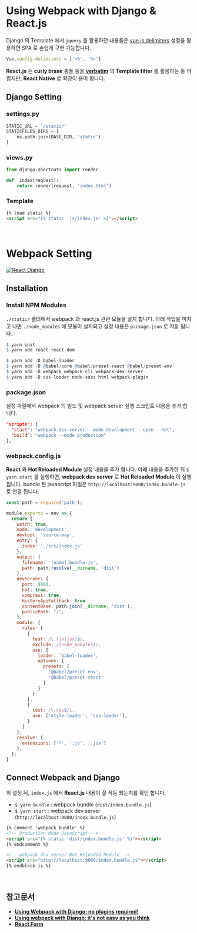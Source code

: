 # Using Webpack with Django & React.js

Django 의 Template 에서 `jquery` 를 활용하던 내용들은 [vue.js delimiters](https://stackoverflow.com/questions/33628558/vue-js-change-tags) 설정을 활용하면 SPA 로 손쉽게 구현 가능합니다.

```javascript
Vue.config.delimiters = ['<%', '%>']
```

**React.js** 는 **curly brase** 충돌 등을 **[verbatim](https://www.djangotemplatetagsandfilters.com/tags/verbatim/)** 의 **Template filter** 를 활용하는 등 어렵지만, **React Native** 로 확장이 용이 합니다.

## Django Setting

### settings.py
```python
STATIC_URL = '/static/'
STATICFILES_DIRS = [
    os.path.join(BASE_DIR, 'static')
]
```

### views.py
```python
from django.shortcuts import render

def  index(request):
    return render(request, "index.html")
```

### Template

```html
{% load static %}
<script src="{% static 'js/index.js' %}"></script>
```

<br/>

# Webpack Setting

[![React Django](https://i.ytimg.com/vi/WZiOV0_BPO0/hqdefault.jpg)](https://www.youtube.com/embed/Mx3ChaYA0Gw)

## Installation

### Install NPM Modules 

`./static/` 폴더에서 webpack 과 react.js 관련 모듈을 설치 합니다. 아래 작업을 마치고 나면  `./node_modules` 에 모듈이 설치되고 설정 내용은 `package.json` 로 저장 됩니다.

```r
$ yarn init
$ yarn add react react-dom

$ yarn add -D babel-loader 
$ yarn add -D @babel/core @babel/preset-react @babel/preset-env
$ yarn add -D webpack webpack-cli webpack-dev-server 
$ yarn add -D css-loader node-sass html-webpack-plugin 
```

### package.json

설정 파일에서 webpack 의 빌드 및 webpack server 실행 스크립트 내용을 추가 합니다.

```json
"scripts": {
  "start": "webpack-dev-server --mode development --open --hot",
  "build": "webpack --mode production"
},
```

### webpack.config.js

**React** 와 **Hot Reloaded Module** 설정 내용을 추가 합니다. 아래 내용을 추가한 뒤 `$ yarn start` 를 실행하면, **webpack dev server** 로 **Hot Reloaded Module** 이 실행 됩니다. bundle 된 javascript 파일은 `http://localhost:9000/index.bundle.js` 로 연결 됩니다.

```javascript
const path = require('path');

module.exports = env => {
  return {
    watch: true,
    mode: 'development',
    devtool: 'source-map',
    entry: {
      index: './src/index.js'
    },
    output: {
      filename: '[name].bundle.js',
      path: path.resolve(__dirname, 'dist')
    },
    devServer: {
      port: 9000,
      hot: true,
      compress: true,
      historyApiFallback: true
      contentBase: path.join(__dirname, 'dist'),
      publicPath: "/",
    },
    module: {
      rules: [
        {
          test: /\.(js|jsx)$/,
          exclude: /(node_modules)/,
          use: {
            loader: 'babel-loader',
            options: {
              presets: [
                '@babel/preset-env',
                '@babel/preset-react'
              ]
            }
          }
        },
        {
          test: /\.css$/i,
          use: ['style-loader', 'css-loader'],
        }
      ]
    },
    resolve: {
      extensions: ['*', '.js', '.jsx']
    },
  };
}
```

## Connect Webpack and Django

위 설정 뒤, `index.js` 에서 **React.js** 내용이 잘 작동 되는지를 확인 합니다.

- `$ yarn bundle` : webpack bundle (`dist/index.bundle.js`)
- `$ yarn start` : webpack dev server (`http://localhost:9000/index.bundle.js`)

```html
{% comment 'webpack bundle' %}
<!-- Production Mode JavaScript -->
<script src="{% static 'dist/index.bundle.js' %}"></script>
{% endcomment %}

<!-- webpack dev server Hot Reloaded Module -->
<script src="http://localhost:9000/index.bundle.js"></script>
{% endblock js %}
```

<br/>

## 참고문서 
- **[Using Webpack with Django: no plugins required!](https://pascalw.me/blog/2020/04/19/webpack-django.html)**
- **[Using webpack with Django: it's not easy as you think](https://www.valentinog.com/blog/webpack-django/)**
- **[React Form](https://ko.reactjs.org/docs/forms.html)**